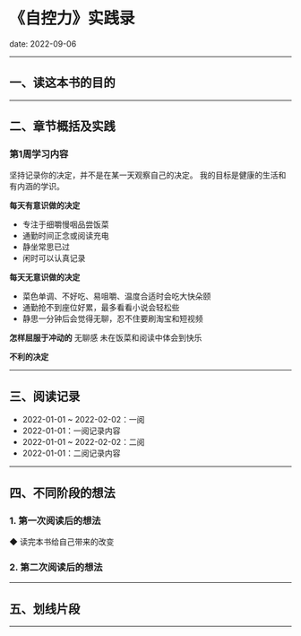 # 《自控力》实践录

date: 2022-09-06

---

## 一、读这本书的目的

---

## 二、章节概括及实践

### 第1周学习内容

坚持记录你的决定，并不是在某一天观察自己的决定。
我的目标是健康的生活和有内涵的学识。

**每天有意识做的决定**
* 专注于细嚼慢咽品尝饭菜
* 通勤时间正念或阅读充电
* 静坐常思已过
* 闲时可以认真记录

**每天无意识做的决定**
* 菜色单调、不好吃、易咀嚼、温度合适时会吃大快朵颐
* 通勤抢不到座位好累，最多看看小说会轻松些
* 静思一分钟后会觉得无聊，忍不住要刷淘宝和短视频

**怎样屈服于冲动的**
无聊感
未在饭菜和阅读中体会到快乐

**不利的决定**


---

## 三、阅读记录

- 2022-01-01 ~ 2022-02-02：一阅
- 2022-01-01：一阅记录内容
- 2022-01-01 ~ 2022-02-02：二阅
- 2022-01-01：二阅记录内容

---

## 四、不同阶段的想法

### 1. 第一次阅读后的想法

◆ 读完本书给自己带来的改变

### 2. 第二次阅读后的想法

---

## 五、划线片段

---
